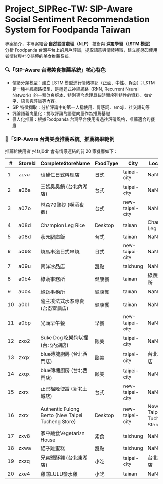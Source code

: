 # Project_SIPRec-TW: SIP-Aware Social Sentiment Recommendation System for Foodpanda Taiwan

專案簡介，本專案結合 __自然語言處理（NLP）__ 技術與 __深度學習（LSTM 模型）__ 分析 Foodpanda 台灣平台上的用戶評論，提取語意與情緒特徵，建立能感知使用者情緒與社交語境的美食推薦系統。

### 🔍「SIP-Aware 台灣美食推薦系統」核心特色

 - 情緒分類模型：建立 LSTM 模型進行情緒標記（正面、中性、負面）；LSTM 是一種神經網路模型，是遞迴式神經網路（RNN, Recurrent Neural Network）的一種改良版本，特別適合處理具有時間序列特性的資料，如文字、語言與評論等內容。
 - SIP 特徵擷取：分析評論中的第一人稱使用、情感詞、emoji、社交語句等
 - 評論語義向量化：提取評論的語意向量作為推薦基礎
 - 個人化推薦：根據Foodpanda 台灣平台使用者過往評論風格，推薦適合的餐廳  

 
### 🎯「SIP-Aware 台灣美食推薦系統」推薦結果範例

推薦給使用者 y4fsj0dh 會有情感連結的前 20 家餐廳如下：  

| #  | StoreId | CompleteStoreName                                 | FoodType | City            | Location                 | Similarity |
| -- | ------- | ------------------------------------------------- | -------- | --------------- | ------------------------ | ---------- |
| 1  | zzvo    | 也鰻仁日式料理店                                          | 日式       | taipei-city     | NaN                      | 0.0        |
| 2  | a06a    | 三媽臭臭鍋 (台北內湖店)                                     | 台式       | taipei-city     | NaN                      | 0.0        |
| 3  | a07o    | 林森79熱炒 (喫酒夜攤)                                     | 台式       | new-taipei-city | NaN                      | 0.0        |
| 4  | a08d    | Champion Leg Rice                                 | Desktop  | tainan          | Champion Leg Rice        | 0.0        |
| 5  | a08d    | 狀元腿庫飯                                             | 台式       | tainan          | NaN                      | 0.0        |
| 6  | a098    | 燒鳥串道日式串燒                                          | 日式       | new-taipei-city | NaN                      | 0.0        |
| 7  | a09u    | 南洋冰品店                                             | 甜點       | taichung        | NaN                      | 0.0        |
| 8  | a0b4    | 綠蔬事務所                                             | 健康餐      | tainan          | 綠蔬事務所                    | 0.0        |
| 9  | a0b4    | 綠蔬事務所                                             | 健康餐      | tainan          | NaN                      | 0.0        |
| 10 | a0bl    | 隨主飡法式水煮專賣 (台南富農店)                                 | 健康餐      | tainan          | NaN                      | 0.0        |
| 11 | a0bp    | 光頭早午餐                                             | 早餐       | new-taipei-city | NaN                      | 0.0        |
| 12 | zxo2    | Suke Dog 吃樂狗以捏 (台北內湖店)                            | 歐美       | taipei-city     | NaN                      | 0.0        |
| 13 | zxqx    | blue磚塊廚房 (台北西門店)                                  | 歐美       | taipei-city     | 台北西門店                    | 0.0        |
| 14 | zxqx    | blue磚塊廚房 (台北西門店)                                  | 歐美       | taipei-city     | NaN                      | 0.0        |
| 15 | zxrx    | 正宗福隆便當 (新北土城店)                                    | 台式       | new-taipei-city | NaN                      | 0.0        |
| 16 | zxrx    | Authentic Fulong Bento (New Taipei Tucheng Store) | Desktop  | new-taipei-city | New Taipei Tucheng Store | 0.0        |
| 17 | zxv8    | 家中蔬食Vegetarian House                              | 素食       | taichung        | NaN                      | 0.0        |
| 18 | zxwa    | 貓子雞蛋糕                                             | 甜點       | taichung        | NaN                      | 0.0        |
| 19 | zxzq    | 兄弟鹽酥雞 (台北東湖店)                                     | 小吃       | taipei-city     | 台北東湖店                    | 0.0        |
| 20 | zxe4    | 雞嚐LULU鹽水雞                                         | 小吃       | tainan          | NaN                      | 0.0        |



